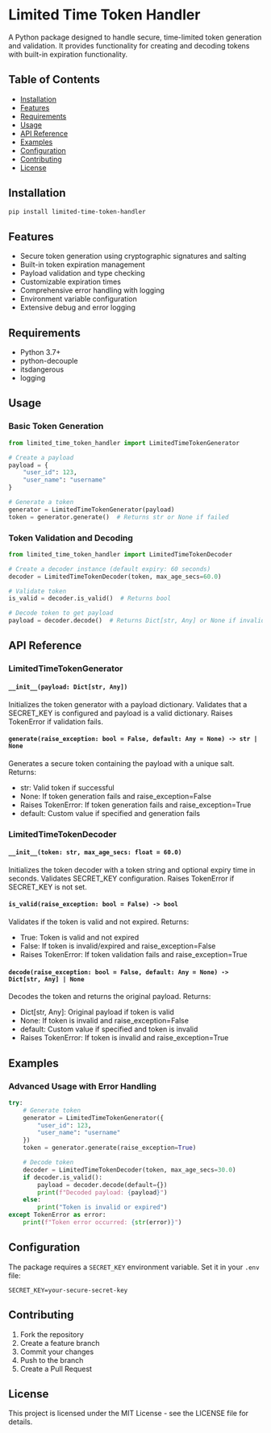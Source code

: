 # Limited Time Token Handler

A Python package designed to handle secure, time-limited token generation and validation.
It provides functionality for creating and decoding tokens with built-in expiration functionality.

## Table of Contents
- [Installation](#installation)
- [Features](#features)
- [Requirements](#requirements)
- [Usage](#usage)
- [API Reference](#api-reference)
- [Examples](#examples)
- [Configuration](#configuration)
- [Contributing](#contributing)
- [License](#license)

## Installation

```bash
pip install limited-time-token-handler
```

## Features

- Secure token generation using cryptographic signatures and salting
- Built-in token expiration management
- Payload validation and type checking
- Customizable expiration times
- Comprehensive error handling with logging
- Environment variable configuration
- Extensive debug and error logging

## Requirements

- Python 3.7+
- python-decouple
- itsdangerous
- logging

## Usage

### Basic Token Generation

```python
from limited_time_token_handler import LimitedTimeTokenGenerator

# Create a payload
payload = {
    "user_id": 123,
    "user_name": "username"
}

# Generate a token
generator = LimitedTimeTokenGenerator(payload)
token = generator.generate()  # Returns str or None if failed
```

### Token Validation and Decoding

```python
from limited_time_token_handler import LimitedTimeTokenDecoder

# Create a decoder instance (default expiry: 60 seconds)
decoder = LimitedTimeTokenDecoder(token, max_age_secs=60.0)

# Validate token
is_valid = decoder.is_valid()  # Returns bool

# Decode token to get payload
payload = decoder.decode()  # Returns Dict[str, Any] or None if invalid
```

## API Reference

### LimitedTimeTokenGenerator

#### `__init__(payload: Dict[str, Any])`
Initializes the token generator with a payload dictionary. Validates that a SECRET_KEY is configured and payload is a valid dictionary. Raises TokenError if validation fails.

#### `generate(raise_exception: bool = False, default: Any = None) -> str | None`
Generates a secure token containing the payload with a unique salt. Returns:
- str: Valid token if successful
- None: If token generation fails and raise_exception=False
- Raises TokenError: If token generation fails and raise_exception=True
- default: Custom value if specified and generation fails

### LimitedTimeTokenDecoder

#### `__init__(token: str, max_age_secs: float = 60.0)`
Initializes the token decoder with a token string and optional expiry time in seconds. Validates SECRET_KEY configuration. Raises TokenError if SECRET_KEY is not set.

#### `is_valid(raise_exception: bool = False) -> bool`
Validates if the token is valid and not expired. Returns:
- True: Token is valid and not expired
- False: If token is invalid/expired and raise_exception=False
- Raises TokenError: If token validation fails and raise_exception=True

#### `decode(raise_exception: bool = False, default: Any = None) -> Dict[str, Any] | None`
Decodes the token and returns the original payload. Returns:
- Dict[str, Any]: Original payload if token is valid
- None: If token is invalid and raise_exception=False
- default: Custom value if specified and token is invalid
- Raises TokenError: If token is invalid and raise_exception=True

## Examples

### Advanced Usage with Error Handling

```python
try:
    # Generate token
    generator = LimitedTimeTokenGenerator({
        "user_id": 123,
        "user_name": "username"
    })
    token = generator.generate(raise_exception=True)

    # Decode token
    decoder = LimitedTimeTokenDecoder(token, max_age_secs=30.0)
    if decoder.is_valid():
        payload = decoder.decode(default={})
        print(f"Decoded payload: {payload}")
    else:
        print("Token is invalid or expired")
except TokenError as error:
    print(f"Token error occurred: {str(error)}")
```

## Configuration

The package requires a `SECRET_KEY` environment variable. Set it in your `.env` file:

```
SECRET_KEY=your-secure-secret-key
```

## Contributing

1. Fork the repository
2. Create a feature branch
3. Commit your changes
4. Push to the branch
5. Create a Pull Request

## License

This project is licensed under the MIT License - see the LICENSE file for details.
